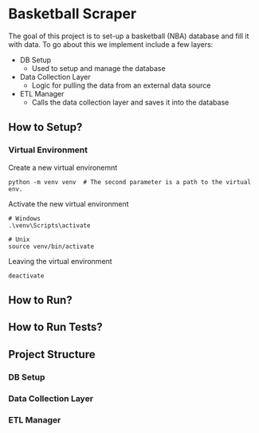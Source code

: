 # Basketball Scraper

The goal of this project is to set-up a basketball (NBA) database and fill it with data.
To go about this we implement include a few layers:
- DB Setup
    - Used to setup and manage the database 
- Data Collection Layer
    - Logic for pulling the data from an external data source
- ETL Manager
    - Calls the data collection layer and saves it into the database

## How to Setup?

### Virtual Environment
Create a new virtual environemnt
```
python -m venv venv  # The second parameter is a path to the virtual env.
```

Activate the new virtual environment
```
# Windows
.\venv\Scripts\activate

# Unix
source venv/bin/activate
```

Leaving the virtual environment
```
deactivate
```

## How to Run?

## How to Run Tests?

## Project Structure

### DB Setup

### Data Collection Layer

### ETL Manager

